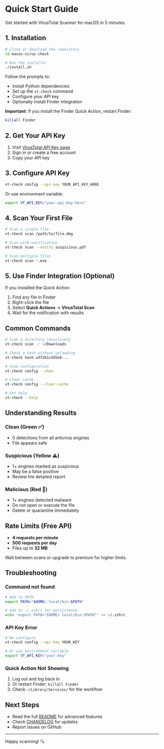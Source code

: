 # Quick Start Guide

Get started with VirusTotal Scanner for macOS in 5 minutes.

## 1. Installation

```bash
# Clone or download the repository
cd macos-virus-check

# Run the installer
./install.sh
```

Follow the prompts to:
- Install Python dependencies
- Set up the `vt-check` command
- Configure your API key
- Optionally install Finder integration

**Important**: If you install the Finder Quick Action, restart Finder:
```bash
killall Finder
```

## 2. Get Your API Key

1. Visit [VirusTotal API Key page](https://www.virustotal.com/gui/my-apikey)
2. Sign in or create a free account
3. Copy your API key

## 3. Configure API Key

```bash
vt-check config --api-key YOUR_API_KEY_HERE
```

Or use environment variable:
```bash
export VT_API_KEY="your-api-key-here"
```

## 4. Scan Your First File

```bash
# Scan a single file
vt-check scan /path/to/file.dmg

# Scan with notification
vt-check scan --notify suspicious.pdf

# Scan multiple files
vt-check scan *.exe
```

## 5. Use Finder Integration (Optional)

If you installed the Quick Action:

1. Find any file in Finder
2. Right-click the file
3. Select **Quick Actions** → **VirusTotal Scan**
4. Wait for the notification with results

## Common Commands

```bash
# Scan a directory recursively
vt-check scan -r ~/Downloads

# Check a hash without uploading
vt-check hash a3f2b1c4d5e6...

# View configuration
vt-check config --show

# Clear cache
vt-check config --clear-cache

# Get help
vt-check --help
```

## Understanding Results

### Clean (Green ✅)
- 0 detections from all antivirus engines
- File appears safe

### Suspicious (Yellow ⚠️)
- 1+ engines marked as suspicious
- May be a false positive
- Review the detailed report

### Malicious (Red 🚨)
- 1+ engines detected malware
- Do not open or execute the file
- Delete or quarantine immediately

## Rate Limits (Free API)

- **4 requests per minute**
- **500 requests per day**
- Files up to **32 MB**

Wait between scans or upgrade to premium for higher limits.

## Troubleshooting

### Command not found
```bash
# Add to PATH
export PATH="$HOME/.local/bin:$PATH"

# Add to ~/.zshrc for persistence
echo 'export PATH="$HOME/.local/bin:$PATH"' >> ~/.zshrc
```

### API Key Error
```bash
# Re-configure
vt-check config --api-key YOUR_KEY

# Or use environment variable
export VT_API_KEY="your-key"
```

### Quick Action Not Showing
1. Log out and log back in
2. Or restart Finder: `killall Finder`
3. Check `~/Library/Services/` for the workflow

## Next Steps

- Read the full [README](README.md) for advanced features
- Check [CHANGELOG](CHANGELOG.md) for updates
- Report issues on GitHub

---

Happy scanning! 🔍
